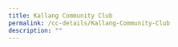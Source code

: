 ```yaml
---
title: Kallang Community Club
permalink: /cc-details/Kallang-Community-Club
description: ""
---
```

